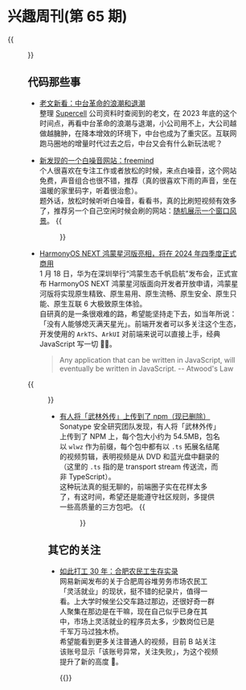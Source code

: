 # 兴趣周刊(第 65 期)


<!--more-->
{{<figure src="https://jiangbao-1258001083.cos.ap-shanghai.myqcloud.com/long-live-happiness.jpg" title="不管几岁快乐万岁">}}

## 代码那些事
* [老文新看：中台革命的浪潮和退潮](https://mp.weixin.qq.com/s?__biz=MzIwMDY2NTgwMA==&mid=2247515608&idx=1&sn=a715e81ab7bc379065fdd26ce1bda073&chksm=96fb427fa18ccb6932247a79077a209388d7cca1a44cdcf0674dec55f97776246b8fc9ce79b1#rd)  
整理 [Supercell](https://supercell.com/en/) 公司资料时查阅到的老文，在 2023 年底的这个时间点，再看中台革命的浪潮与退潮，小公司用不上，大公司越做越臃肿，在降本增效的环境下，中台也成为了重灾区。互联网跑马圈地的增量时代过去之后，中台又会有什么新玩法呢？

* [新发现的一个白噪音网站：freemind](https://freemind.fit/)  
个人很喜欢在专注工作或者放松的时候，来点白噪音，这个网站免费，声音组合也很不错，推荐（真的很喜欢下雨的声音，坐在温暖的家里码字，听着很治愈）。  
题外话，放松时候听听白噪音，看看书，真的比刷短视频有效多了，推荐另一个自己空闲时候会刷的网站：[随机展示一个窗口风景](https://www.window-swap.com/)。
{{<figure src="https://jiangbao-1258001083.cos.ap-shanghai.myqcloud.com/freemind.png">}}

* [HarmonyOS NEXT 鸿蒙星河版亮相，将在 2024 年四季度正式商用](https://www.zhihu.com/question/640082968)  
1 月 18 日，华为在深圳举行“鸿蒙生态千帆启航”发布会，正式宣布 HarmonyOS NEXT 鸿蒙星河版面向开发者开放申请，鸿蒙星河版将实现原生精致、原生易用、原生流畅、原生安全、原生只能、原生互联 6 大极致原生体验。  
自研真的是一条很艰难的路，希望能坚持走下去，如当年所说：「没有人能够熄灭满天星光」。前端开发者可以多关注这个生态，开发使用的 `ArkTS`、`ArkUI` 对前端来说可以直接上手，经典 JavaScript 写一切 👍🏻。  
  > Any application that can be written in JavaScript, will eventually be written in JavaScript.
  > -- Atwood's Law

{{<figure src="https://jiangbao-1258001083.cos.ap-shanghai.myqcloud.com/harmonyos-next.png">}}

* [有人将「武林外传」上传到了 npm（现已删除）](https://blog.sonatype.com/npm-flooded-with-748-packages-that-store-movies)  
Sonatype 安全研究团队发现，有人将「武林外传」上传到了 NPM 上，每个包大小约为 54.5MB，包名以 `wlwz` 作为前缀，每个包中都有以 `.ts` 拓展名结尾的视频剪辑，表明视频是从 DVD 和蓝光盘中翻录的（这里的 `.ts` 指的是 transport stream 传送流，而非 TypeScript）。  
这种玩法真的挺无聊的，前端圈子实在花样太多了，有这时间，希望还是能遵守社区规则，多提供一些高质量的三方包吧。
{{<figure src="https://jiangbao-1258001083.cos.ap-shanghai.myqcloud.com/wlwz-npm.jpg">}}

## 其它的关注
* [如此打工 30 年：合肥农民工生存实录](https://www.bilibili.com/video/BV1T64y1J7QV/?spm_id_from=333.1007.tianma.1-1-1.click&vd_source=70b0b39bfddd3071c199c6024bd4563d)  
网易新闻发布的关于合肥周谷堆劳务市场农民工「灵活就业」的现状，挺不错的纪录片，值得一看。上大学时候坐公交车路过那边，还很好奇一群人聚集在那边是在干嘛，现在自己似乎已身在其中，市场上灵活就业的程序员太多，少数岗位已是千军万马过独木桥。  
希望能看到更多关注普通人的视频，目前 B 站关注该账号显示「该账号异常，关注失败」，为这个视频提升了新的高度 🤔。

  {{<bilibili id="BV1T64y1J7QV">}}

